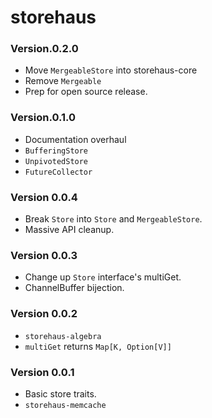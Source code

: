 # storehaus #

### Version.0.2.0 ###

* Move `MergeableStore` into storehaus-core
* Remove `Mergeable`
* Prep for open source release.

### Version.0.1.0 ###

* Documentation overhaul
* `BufferingStore`
* `UnpivotedStore`
* `FutureCollector`

### Version 0.0.4 ###

* Break `Store` into `Store` and `MergeableStore`.
* Massive API cleanup.

### Version 0.0.3 ###

* Change up `Store` interface's multiGet.
* ChannelBuffer bijection.

### Version 0.0.2 ###

* `storehaus-algebra`
* `multiGet` returns `Map[K, Option[V]]`

### Version 0.0.1 ###

* Basic store traits.
* `storehaus-memcache`
